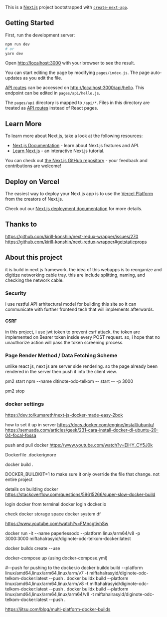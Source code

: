 This is a [Next.js](https://nextjs.org/) project bootstrapped with [`create-next-app`](https://github.com/vercel/next.js/tree/canary/packages/create-next-app).

## Getting Started

First, run the development server:

```bash
npm run dev
# or
yarn dev
```

Open [http://localhost:3000](http://localhost:3000) with your browser to see the result.

You can start editing the page by modifying `pages/index.js`. The page auto-updates as you edit the file.

[API routes](https://nextjs.org/docs/api-routes/introduction) can be accessed on [http://localhost:3000/api/hello](http://localhost:3000/api/hello). This endpoint can be edited in `pages/api/hello.js`.

The `pages/api` directory is mapped to `/api/*`. Files in this directory are treated as [API routes](https://nextjs.org/docs/api-routes/introduction) instead of React pages.

## Learn More

To learn more about Next.js, take a look at the following resources:

- [Next.js Documentation](https://nextjs.org/docs) - learn about Next.js features and API.
- [Learn Next.js](https://nextjs.org/learn) - an interactive Next.js tutorial.

You can check out [the Next.js GitHub repository](https://github.com/vercel/next.js/) - your feedback and contributions are welcome!

## Deploy on Vercel

The easiest way to deploy your Next.js app is to use the [Vercel Platform](https://vercel.com/new?utm_medium=default-template&filter=next.js&utm_source=create-next-app&utm_campaign=create-next-app-readme) from the creators of Next.js.

Check out our [Next.js deployment documentation](https://nextjs.org/docs/deployment) for more details.

## Thanks to 
https://github.com/kirill-konshin/next-redux-wrapper/issues/270
https://github.com/kirill-konshin/next-redux-wrapper#getstaticprops

## About this project

it is build in next js framework.
the idea of this webapps is to reorganize and digitize networking cable tray. this are include splitting, naming, and checking the network cable.

### Security

i use restful API arhitectural model for building this site so it can communicate with further frontend tech that will implements afterwards.

#### CSRF 
in this project, i use jwt token to prevent csrf attack. the token are implemented on Bearer token inside every POST request. so, i hope that no unauthorize action will pass the token screening process.

### Page Render Method / Data Fetching Scheme

unlike react js, next js are server side rendering. so the page already been rendered in the server then push it into the client view.

pm2 start npm --name ditinote-odc-telkom -- start -- -p 3000

pm2 stop

### docker settings
https://dev.to/kumareth/next-js-docker-made-easy-2bok

how to set it up in server
https://docs.docker.com/engine/install/ubuntu/
https://semuada.com/articles/geek/231-cara-install-docker-di-ubuntu-20-04-focal-fossa

push and pull docker 
https://www.youtube.com/watch?v=EIHY_CY5J0k

Dockerfile
.dockerignore

docker build . 

DOCKER_BUILDKIT=1
to make sure it only override the file that change. not entire project

details on building docker 
https://stackoverflow.com/questions/59615266/super-slow-docker-build

login docker from terminal
docker login docker.io

check docker storage space
docker system df

https://www.youtube.com/watch?v=FMncgtivhSw

docker run -it --name paperlessodc --platform linux/arm64/v8 -p 3000:3000 miftahalrasyid/diginote-odc-telkom-docker:latest

docker buildx create --use

docker-compose up (using docker-compose.yml)


#--push for pushing to the docker.io
docker buildx build --platform linux/amd64,linux/arm64,linux/arm/v7 -t miftahalrasyid/diginote-odc-telkom-docker:latest --push .
docker buildx build --platform linux/amd64,linux/arm64,linux/arm/v8 -t miftahalrasyid/diginote-odc-telkom-docker:latest --push .
docker buildx build --platform linux/amd64,linux/arm64,linux/arm64/v8 -t miftahalrasyid/diginote-odc-telkom-docker:latest --push .

https://jitsu.com/blog/multi-platform-docker-builds
